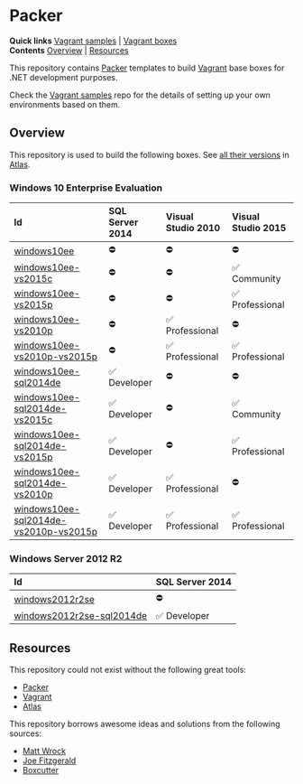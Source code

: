 # Packer

**Quick links** [Vagrant samples] | [Vagrant boxes]  
**Contents** [Overview] | [Resources]  

This repository contains [Packer] templates to build [Vagrant] base boxes for .NET development purposes.

Check the [Vagrant samples] repo for the details of setting up your own environments based on them.

[Vagrant samples]: https://github.com/gusztavvargadr/vagrant 

## Overview

This repository is used to build the following boxes. See [all their versions][Vagrant boxes] in [Atlas].

[Overview]: #overview
[Vagrant boxes]: https://atlas.hashicorp.com/gusztavvargadr

### Windows 10 Enterprise Evaluation

Id | SQL Server 2014 | Visual Studio 2010 | Visual Studio 2015
:--- | :--- | :--- | :---
[windows10ee] | :no_entry: | :no_entry: | :no_entry:
[windows10ee-vs2015c] | :no_entry: | :no_entry: | :white_check_mark: Community
[windows10ee-vs2015p] | :no_entry: | :no_entry: | :white_check_mark: Professional
[windows10ee-vs2010p] | :no_entry: | :white_check_mark: Professional | :no_entry:
[windows10ee-vs2010p-vs2015p] | :no_entry: | :white_check_mark: Professional | :white_check_mark: Professional
[windows10ee-sql2014de] | :white_check_mark: Developer | :no_entry: | :no_entry:
[windows10ee-sql2014de-vs2015c] | :white_check_mark: Developer | :no_entry: | :white_check_mark: Community
[windows10ee-sql2014de-vs2015p] | :white_check_mark: Developer | :no_entry: | :white_check_mark: Professional
[windows10ee-sql2014de-vs2010p] | :white_check_mark: Developer | :white_check_mark: Professional | :no_entry:
[windows10ee-sql2014de-vs2010p-vs2015p] | :white_check_mark: Developer | :white_check_mark: Professional | :white_check_mark: Professional

[windows10ee]: src/windows10ee
[windows10ee-vs2015c]: src/windows10ee-vs2015c
[windows10ee-vs2015p]: src/windows10ee-vs2015p
[windows10ee-vs2010p]: src/windows10ee-vs2010p
[windows10ee-vs2010p-vs2015p]: src/windows10ee-vs2010p-vs2015p
[windows10ee-sql2014de]: src/windows10ee-sql2014de
[windows10ee-sql2014de-vs2015c]: src/windows10ee-sql2014de-vs2015c
[windows10ee-sql2014de-vs2015p]: src/windows10ee-sql2014de-vs2015p
[windows10ee-sql2014de-vs2010p]: src/windows10ee-sql2014de-vs2010p
[windows10ee-sql2014de-vs2010p-vs2015p]: src/windows10ee-sql2014de-vs2010p-vs2015p

### Windows Server 2012 R2

Id | SQL Server 2014
:--- | :---
[windows2012r2se] | :no_entry:
[windows2012r2se-sql2014de] | :white_check_mark: Developer

[windows2012r2se]: src/windows2012r2se
[windows2012r2se-sql2014de]: src/windows2012r2se-sql2014de

## Resources

This repository could not exist without the following great tools:

* [Packer]
* [Vagrant]
* [Atlas]

This repository borrows awesome ideas and solutions from the following sources:

* [Matt Wrock]
* [Joe Fitzgerald]
* [Boxcutter]

[Resources]: #resources
[Matt Wrock]: https://github.com/mwrock/packer-templates
[Joe Fitzgerald]: https://github.com/joefitzgerald/packer-windows
[Boxcutter]: https://github.com/boxcutter/windows

[Packer]: https://www.packer.io/
[Vagrant]: https://www.vagrantup.com/
[Atlas]: https://www.hashicorp.com/atlas.html
